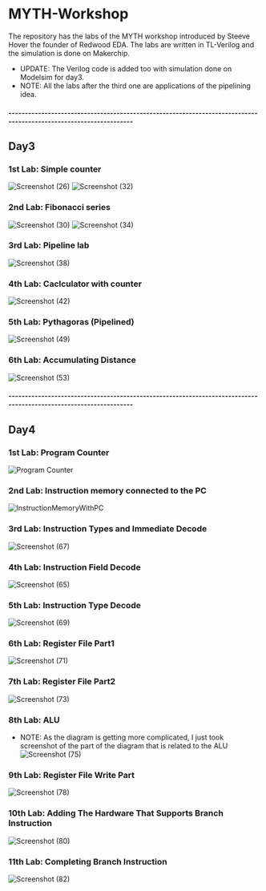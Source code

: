 # MYTH-Workshop
The repository has the labs of the MYTH workshop introduced by Steeve Hover the founder of Redwood EDA. The labs are written in TL-Verilog and the simulation is done on Makerchip.
- UPDATE:
The Verilog code is added too with simulation done on Modelsim for day3.
- NOTE:
All the labs after the third one are applications of the pipelining idea.
#### ------------------------------------------------------------------------------------------------------------------
## Day3
### 1st Lab: Simple counter
![Screenshot (26)](https://user-images.githubusercontent.com/96621514/236905688-ae6a0a7e-b9dc-4bbe-b81e-43532acd1cff.png)
![Screenshot (32)](https://user-images.githubusercontent.com/96621514/236926150-c53afec3-9347-49e6-abcf-edc82beb9d62.png)


### 2nd Lab: Fibonacci series
![Screenshot (30)](https://user-images.githubusercontent.com/96621514/236907826-cb6db454-0412-4b98-b6bd-f2709faf2bac.png)
![Screenshot (34)](https://user-images.githubusercontent.com/96621514/236926131-a19c6e71-992c-4061-bb28-674ebe6d8f69.png)

### 3rd Lab: Pipeline lab
![Screenshot (38)](https://user-images.githubusercontent.com/96621514/237061312-39ef8cf1-394a-4861-8299-920af854184d.png)

### 4th Lab: Caclculator with counter
![Screenshot (42)](https://github.com/NouraMedhat28/MYTH-Workshop/assets/96621514/4886133a-3f31-4d80-a4c6-6a5e8760044b)

### 5th Lab: Pythagoras (Pipelined)
![Screenshot (49)](https://github.com/NouraMedhat28/MYTH-Workshop/assets/96621514/5e2cbf29-6c8a-4f6b-b8e0-9cbbf734325c)

### 6th Lab: Accumulating Distance
![Screenshot (53)](https://github.com/NouraMedhat28/MYTH-Workshop/assets/96621514/f10e86cd-ea35-4a35-9f53-9c236fbf6d45)

#### ------------------------------------------------------------------------------------------------------------------
## Day4
### 1st Lab: Program Counter
![Program Counter](https://github.com/NouraMedhat28/MYTH-Workshop/assets/96621514/624e048c-1a36-4384-9955-8ea7a2bbe8bf)
### 2nd Lab: Instruction memory connected to the PC
![InstructionMemoryWithPC](https://github.com/NouraMedhat28/MYTH-Workshop/assets/96621514/350f79f5-0f63-4c66-9cd3-b531534dcd3f)
### 3rd Lab: Instruction Types and Immediate Decode
![Screenshot (67)](https://github.com/NouraMedhat28/MYTH-Workshop/assets/96621514/1c9bdf07-8fd8-4958-af07-8592e5a31239)
### 4th Lab: Instruction Field Decode
![Screenshot (65)](https://github.com/NouraMedhat28/MYTH-Workshop/assets/96621514/4caa8880-a311-4255-8676-f1bc6aa450d6)
### 5th Lab: Instruction Type Decode
![Screenshot (69)](https://github.com/NouraMedhat28/MYTH-Workshop/assets/96621514/cc0ce7c2-ad0b-4cda-becb-a6da14b1f253)
### 6th Lab: Register File Part1
![Screenshot (71)](https://github.com/NouraMedhat28/MYTH-Workshop/assets/96621514/7e8c67c8-a743-4a69-b6f7-04672b1de295)
### 7th Lab: Register File Part2
![Screenshot (73)](https://github.com/NouraMedhat28/MYTH-Workshop/assets/96621514/2aa431f2-b056-4899-be32-afa1e4f46fa8)
### 8th Lab: ALU 
- NOTE: As the diagram is getting more complicated, I just took screenshot of the part of the diagram that is related to the ALU 
![Screenshot (75)](https://github.com/NouraMedhat28/MYTH-Workshop/assets/96621514/161794b6-559a-4c42-b7c5-e75eb5c7ba60)
### 9th Lab: Register File Write Part
![Screenshot (78)](https://github.com/NouraMedhat28/MYTH-Workshop/assets/96621514/c30b25ed-73f3-482f-8f07-a7c9fe409de8)
### 10th Lab: Adding The Hardware That Supports Branch Instruction
![Screenshot (80)](https://github.com/NouraMedhat28/MYTH-Workshop/assets/96621514/f35c0454-06e8-4a42-b43a-8585a6ffefa8)
### 11th Lab: Completing Branch Instruction
![Screenshot (82)](https://github.com/NouraMedhat28/MYTH-Workshop/assets/96621514/e8c8f22c-8c0f-49cf-a708-6aaa234eb361)


